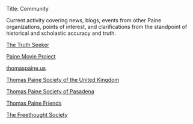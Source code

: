 Title: Community

Current activity covering news, blogs, events from other Paine
organizations, points of interest, and clarifications from the
standpoint of historical and scholastic accuracy and truth.

[The Truth Seeker](http://thetruthseeker.net/)

[Paine Movie Project](https://www.facebook.com/thelifeofthomaspaine)

[thomaspaine.us](http://www.thomaspaine.us/)

[Thomas Paine Society of the United Kingdom](http://www.thomaspaineuk.com)

[Thomas Paine Society of Pasadena](http://www.thomaspainesociety.org)

[Thomas Paine Friends](http://www.thomas-paine-friends.org)

[The Freethought Society](http://www.ftsociety.org)


